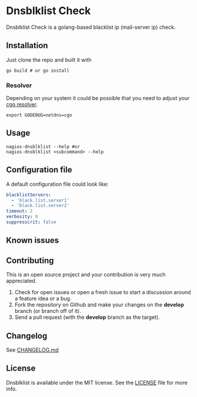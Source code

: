 # Dnsblklist Check

Dnsblklist Check is a golang-based blacklist ip (mail-server ip) check.

## Installation
Just clone the repo and built it with

    go build # or go install

### Resolver

Depending on your system it could be possible that you need to adjust your [cgo resolver](https://golang.org/pkg/net/).

    export GODEBUG=netdns=cgo

## Usage
    nagios-dnsblklist --help #or
    nagios-dnsblklist <subcommand> --help

## Configuration file

A default configuration file could look like:

```Yaml
blacklistServers:
  - 'black.list.server1'
  - 'black.list.server2'
timeout: 2
verbosity: 0
suppresscrit: false
```

## Known issues


## Contributing
This is an open source project and your contribution is very much appreciated.

1. Check for open issues or open a fresh issue to start a discussion around a feature idea or a bug.
2. Fork the repository on Github and make your changes on the **develop** branch (or branch off of it).
3. Send a pull request (with the **develop** branch as the target).


## Changelog
See [CHANGELOG.md](CHANGELOG.md)

## License
Dnsblklist is available under the MIT license. See the [LICENSE](LICENSE) file for more info.